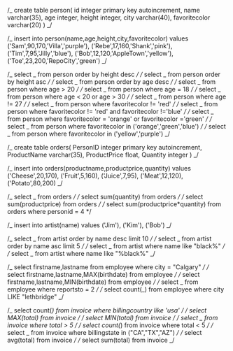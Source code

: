 /_ create table person(
id integer primary key autoincrement,
name varchar(35),
age integer,
height integer,
city varchar(40),
favoritecolor varchar(20)
) _/

/_ insert into person(name,age,height,city,favoritecolor)
values
('Sam',90,170,'Villa','purple'),
('Rebe',17,160,'Shank','pink'),
('Tim',7,95,'Jilly','blue'),
('Bob',12,120,'AppleTown','yellow'),
('Toe',23,200,'RepoCity','green') _/

/_ select _ from person order by height desc _/
/_ select _ from person order by height asc _/
/_ select _ from person order by age desc _/
/_ select _ from person where age > 20 _/
/_ select _ from person where age = 18 _/
/_ select _ from person where age < 20 or age > 30 _/
/_ select _ from person where age != 27 _/
/_ select _ from person where favoritecolor != 'red' _/
/_ select _ from person where favoritecolor != 'red' and favoritecolor !='blue' _/
/_ select _ from person where favoritecolor = 'orange' or favoritecolor ='green' _/
/_ select _ from person where favoritecolor in ('orange','green','blue') _/
/_ select _ from person where favoritecolor in ('yellow','purple') _/

/_ create table orders(
PersonID integer primary key autoincrement,
ProductName varchar(35),
ProductPrice float,
Quantity integer
) _/

/_ insert into orders(productname,productprice,quantity)
values
('Cheese',20,170),
('Fruit',5,160),
('Juice',7,95),
('Meat',12,120),
('Potato',80,200) _/

/_ select _ from orders _/
/_ select sum(quantity) from orders _/
/_ select sum(productprice) from orders _/
/_ select sum(productprice*quantity) from orders where personid = 4 */

/_ insert into artist(name)
values
('Jim'),
('Kim'),
('Bob') _/

/_ select _ from artist order by name desc limit 10 _/
/_ select _ from artist order by name asc limit 5 _/
/_ select _ from artist where name like "black%" _/
/_ select _ from artist where name like "%black%" _/

/_ select firstname,lastname from employee where city = "Calgary" _/
/_ select firstname,lastname,MAX(birthdate) from employee _/
/_ select firstname,lastname,MIN(birthdate) from employee _/
/_ select _ from employee where reportsto = 2 _/
/_ select count(_) from employee where city LIKE "lethbridge" _/

/_ select count(_) from invoice where billingcountry like 'usa' _/
/_ select MAX(total) from invoice _/
/_ select MIN(total) from invoice _/
/_ select _ from invoice where total > 5 _/
/_ select count(_) from invoice where total < 5 _/
/_ select _ from invoice where billingstate in ("CA","TX","AZ") _/
/_ select avg(total) from invoice _/
/_ select sum(total) from invoice _/
